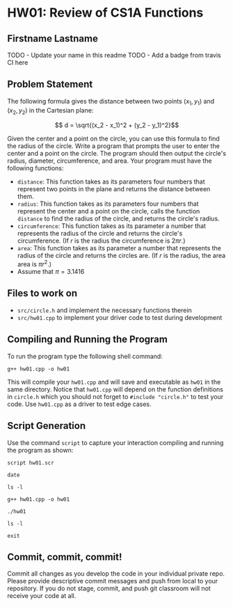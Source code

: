 # HW01: Review of CS1A Functions

## Firstname Lastname

TODO - Update your name in this readme
TODO - Add a badge from travis CI here

## Problem Statement

The following formula gives the distance between two points $(x_1, y_1)$ and $(x_2, y_2)$ in the Cartesian plane:

$$ d = \sqrt{(x_2 - x_1)^2 + (y_2 - y_1)^2}$$

Given the center and a point on the circle, you can use this formula to find the radius of the circle. Write a program that prompts the user to enter the center and a point on the circle. The program should then output the circle's radius, diameter, circumference, and area. Your program must have the following functions:

 - `distance`: This function takes as its parameters four numbers that represent two points in the plane and returns the distance between them.
 -  `radius`: This function takes as its parameters four numbers that represent the center and a point on the circle, calls the function `distance` to find the radius of the circle, and returns the circle's radius.
- `circumference`: This function takes as its parameter a number that represents the radius of the circle and returns the circle's circumference. (If $r$ is the radius the circumference is $2\pi r$.)
- `area`: This function takes as its parameter a number that represents the radius of the circle and returns the circles are. (If $r$ is the radius, the area area is $\pi r^2$.)
- Assume that $\pi = 3.1416$

## Files to work on
- `src/circle.h` and implement the necessary functions therein
- `src/hw01.cpp` to implement your driver code to test during development

## Compiling and Running the Program
To run the program type the following shell command: 

`g++ hw01.cpp -o hw01`

This will compile your `hw01.cpp` and will save and executable as `hw01` in the same directory. Notice that `hw01.cpp` will depend on the function definitions in `circle.h` which you should not forget to `#include "circle.h"` to test your code. Use `hw01.cpp` as a driver to test edge cases.

## Script Generation
Use the command `script` to capture your interaction compiling and running the program as shown:

`script hw01.scr`

`date`

`ls -l`

`g++ hw01.cpp -o hw01`

`./hw01`

`ls -l`

`exit`

## Commit, commit, commit!
Commit all changes as you develop the code in your individual private repo. Please provide descriptive commit messages and push from local to your repository. If you do not stage, commit, and push git classroom will not receive your code at all.


